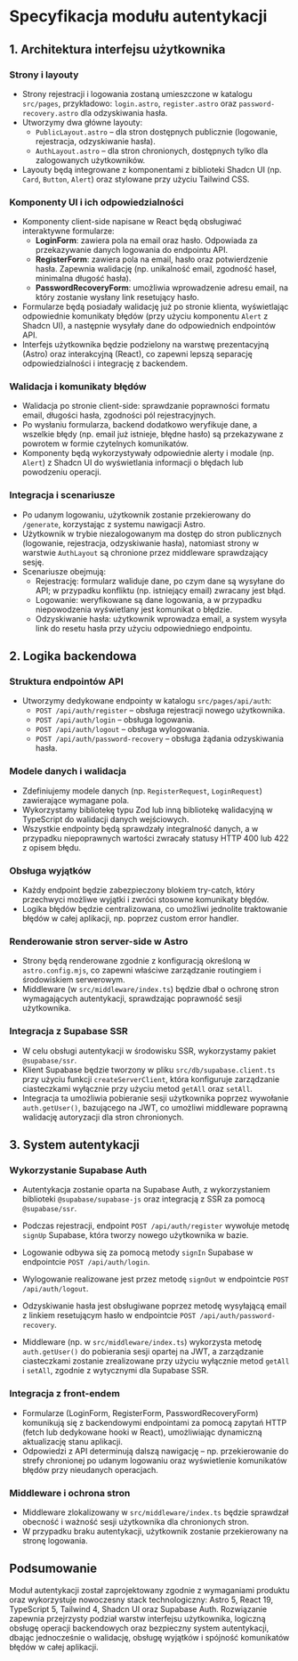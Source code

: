 # Specyfikacja modułu autentykacji

## 1. Architektura interfejsu użytkownika

### Strony i layouty

- Strony rejestracji i logowania zostaną umieszczone w katalogu `src/pages`, przykładowo: `login.astro`, `register.astro` oraz `password-recovery.astro` dla odzyskiwania hasła.
- Utworzymy dwa główne layouty:
  - `PublicLayout.astro` – dla stron dostępnych publicznie (logowanie, rejestracja, odzyskiwanie hasła).
  - `AuthLayout.astro` – dla stron chronionych, dostępnych tylko dla zalogowanych użytkowników.
- Layouty będą integrowane z komponentami z biblioteki Shadcn UI (np. `Card`, `Button`, `Alert`) oraz stylowane przy użyciu Tailwind CSS.

### Komponenty UI i ich odpowiedzialności

- Komponenty client-side napisane w React będą obsługiwać interaktywne formularze:
  - **LoginForm**: zawiera pola na email oraz hasło. Odpowiada za przekazywanie danych logowania do endpointu API.
  - **RegisterForm**: zawiera pola na email, hasło oraz potwierdzenie hasła. Zapewnia walidację (np. unikalność email, zgodność haseł, minimalna długość hasła).
  - **PasswordRecoveryForm**: umożliwia wprowadzenie adresu email, na który zostanie wysłany link resetujący hasło.
- Formularze będą posiadały walidację już po stronie klienta, wyświetlając odpowiednie komunikaty błędów (przy użyciu komponentu `Alert` z Shadcn UI), a następnie wysyłały dane do odpowiednich endpointów API.
- Interfejs użytkownika będzie podzielony na warstwę prezentacyjną (Astro) oraz interakcyjną (React), co zapewni lepszą separację odpowiedzialności i integrację z backendem.

### Walidacja i komunikaty błędów

- Walidacja po stronie client-side: sprawdzanie poprawności formatu email, długości hasła, zgodności pól rejestracyjnych.
- Po wysłaniu formularza, backend dodatkowo weryfikuje dane, a wszelkie błędy (np. email już istnieje, błędne hasło) są przekazywane z powrotem w formie czytelnych komunikatów.
- Komponenty będą wykorzystywały odpowiednie alerty i modale (np. `Alert`) z Shadcn UI do wyświetlania informacji o błędach lub powodzeniu operacji.

### Integracja i scenariusze

- Po udanym logowaniu, użytkownik zostanie przekierowany do `/generate`, korzystając z systemu nawigacji Astro.
- Użytkownik w trybie niezalogowanym ma dostęp do stron publicznych (logowanie, rejestracja, odzyskiwanie hasła), natomiast strony w warstwie `AuthLayout` są chronione przez middleware sprawdzający sesję.
- Scenariusze obejmują:
  - Rejestrację: formularz waliduje dane, po czym dane są wysyłane do API; w przypadku konfliktu (np. istniejący email) zwracany jest błąd.
  - Logowanie: weryfikowane są dane logowania, a w przypadku niepowodzenia wyświetlany jest komunikat o błędzie.
  - Odzyskiwanie hasła: użytkownik wprowadza email, a system wysyła link do resetu hasła przy użyciu odpowiedniego endpointu.

## 2. Logika backendowa

### Struktura endpointów API

- Utworzymy dedykowane endpointy w katalogu `src/pages/api/auth`:
  - `POST /api/auth/register` – obsługa rejestracji nowego użytkownika.
  - `POST /api/auth/login` – obsługa logowania.
  - `POST /api/auth/logout` – obsługa wylogowania.
  - `POST /api/auth/password-recovery` – obsługa żądania odzyskiwania hasła.

### Modele danych i walidacja

- Zdefiniujemy modele danych (np. `RegisterRequest`, `LoginRequest`) zawierające wymagane pola.
- Wykorzystamy bibliotekę typu Zod lub inną bibliotekę walidacyjną w TypeScript do walidacji danych wejściowych.
- Wszystkie endpointy będą sprawdzały integralność danych, a w przypadku niepoprawnych wartości zwracały statusy HTTP 400 lub 422 z opisem błędu.

### Obsługa wyjątków

- Każdy endpoint będzie zabezpieczony blokiem try-catch, który przechwyci możliwe wyjątki i zwróci stosowne komunikaty błędów.
- Logika błędów będzie centralizowana, co umożliwi jednolite traktowanie błędów w całej aplikacji, np. poprzez custom error handler.

### Renderowanie stron server-side w Astro

- Strony będą renderowane zgodnie z konfiguracją określoną w `astro.config.mjs`, co zapewni właściwe zarządzanie routingiem i środowiskiem serwerowym.
- Middleware (w `src/middleware/index.ts`) będzie dbał o ochronę stron wymagających autentykacji, sprawdzając poprawność sesji użytkownika.

### Integracja z Supabase SSR

- W celu obsługi autentykacji w środowisku SSR, wykorzystamy pakiet `@supabase/ssr`.
- Klient Supabase będzie tworzony w pliku `src/db/supabase.client.ts` przy użyciu funkcji `createServerClient`, która konfiguruje zarządzanie ciasteczkami wyłącznie przy użyciu metod `getAll` oraz `setAll`.
- Integracja ta umożliwia pobieranie sesji użytkownika poprzez wywołanie `auth.getUser()`, bazującego na JWT, co umożliwi middleware poprawną walidację autoryzacji dla stron chronionych.

## 3. System autentykacji

### Wykorzystanie Supabase Auth

- Autentykacja zostanie oparta na Supabase Auth, z wykorzystaniem biblioteki `@supabase/supabase-js` oraz integracją z SSR za pomocą `@supabase/ssr`.
- Podczas rejestracji, endpoint `POST /api/auth/register` wywołuje metodę `signUp` Supabase, która tworzy nowego użytkownika w bazie.
- Logowanie odbywa się za pomocą metody `signIn` Supabase w endpointcie `POST /api/auth/login`.
- Wylogowanie realizowane jest przez metodę `signOut` w endpointcie `POST /api/auth/logout`.
- Odzyskiwanie hasła jest obsługiwane poprzez metodę wysyłającą email z linkiem resetującym hasło w endpointcie `POST /api/auth/password-recovery`.

- Middleware (np. w `src/middleware/index.ts`) wykorzysta metodę `auth.getUser()` do pobierania sesji opartej na JWT, a zarządzanie ciasteczkami zostanie zrealizowane przy użyciu wyłącznie metod `getAll` i `setAll`, zgodnie z wytycznymi dla Supabase SSR.

### Integracja z front-endem

- Formularze (LoginForm, RegisterForm, PasswordRecoveryForm) komunikują się z backendowymi endpointami za pomocą zapytań HTTP (fetch lub dedykowane hooki w React), umożliwiając dynamiczną aktualizację stanu aplikacji.
- Odpowiedzi z API determinują dalszą nawigację – np. przekierowanie do strefy chronionej po udanym logowaniu oraz wyświetlenie komunikatów błędów przy nieudanych operacjach.

### Middleware i ochrona stron

- Middleware zlokalizowany w `src/middleware/index.ts` będzie sprawdzał obecność i ważność sesji użytkownika dla chronionych stron.
- W przypadku braku autentykacji, użytkownik zostanie przekierowany na stronę logowania.

## Podsumowanie

Moduł autentykacji został zaprojektowany zgodnie z wymaganiami produktu oraz wykorzystuje nowoczesny stack technologiczny: Astro 5, React 19, TypeScript 5, Tailwind 4, Shadcn UI oraz Supabase Auth. Rozwiązanie zapewnia przejrzysty podział warstw interfejsu użytkownika, logiczną obsługę operacji backendowych oraz bezpieczny system autentykacji, dbając jednocześnie o walidację, obsługę wyjątków i spójność komunikatów błędów w całej aplikacji.
